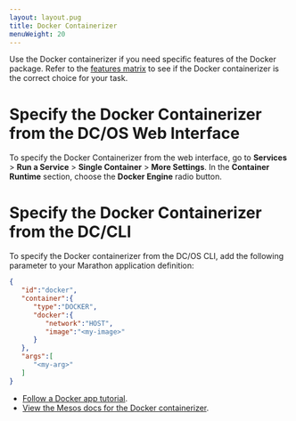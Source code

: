 ```yaml
---
layout: layout.pug
title: Docker Containerizer
menuWeight: 20
---
```


Use the Docker containerizer if you need specific features of the Docker package. Refer to the [features matrix](/docs/1.10/deploying-services/containerizers/) to see if the Docker containerizer is the correct choice for your task.

# Specify the Docker Containerizer from the DC/OS Web Interface

To specify the Docker Containerizer from the web interface, go to **Services**  > **Run a Service** > **Single Container** > **More Settings**. In the **Container Runtime** section, choose the **Docker Engine** radio button.

# Specify the Docker Containerizer from the DC/CLI

To specify the Docker containerizer from the DC/OS CLI, add the following parameter to your Marathon application definition:

```json
{  
   "id":"docker",
   "container":{  
      "type":"DOCKER",
      "docker":{  
         "network":"HOST",
         "image":"<my-image>"
      }
   },
   "args":[  
      "<my-arg>"
   ]
}
```

- [Follow a Docker app tutorial](/docs/1.10/deploying-services/creating-services/deploy-docker-app/).
- [View the Mesos docs for the Docker containerizer](http://mesos.apache.org/documentation/latest/docker-containerizer/).
